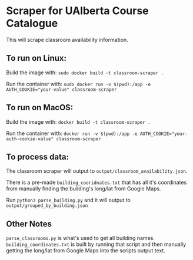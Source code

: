 # Scraper for UAlberta Course Catalogue

This will scrape classroom availability information.

## To run on Linux:

Build the image with: `sudo docker build -t classroom-scraper .`

Run the container with: `sudo docker run -v $(pwd):/app -e AUTH_COOKIE="your-value" classroom-scraper`

## To run on MacOS:

Build the image with: `docker build -t classroom-scraper .`

Run the container with: `docker run -v $(pwd):/app -e AUTH_COOKIE="your-auth-cookie-value" classroom-scraper`

## To process data:

The classroom scraper will output to `output/classroom_availability.json`.

There is a pre-made `building_cooridnates.txt` that has all it's coordinates from manually finding the building's long/lat from Google Maps.

Run `python3 parse_building.py` and it will output to `output/grouped_by_building.json`

## Other Notes

`parse_classrooms.py` is what's used to get all building names. `building_coordinates.txt` is built by running that script and then manually getting the long/lat from Google Maps into the scripts output text.